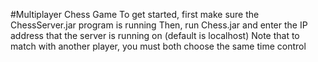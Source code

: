 #Multiplayer Chess Game
To get started, first make sure the ChessServer.jar program is running
Then, run Chess.jar and enter the IP address that the server is running on (default is localhost)
Note that to match with another player, you must both choose the same time control

